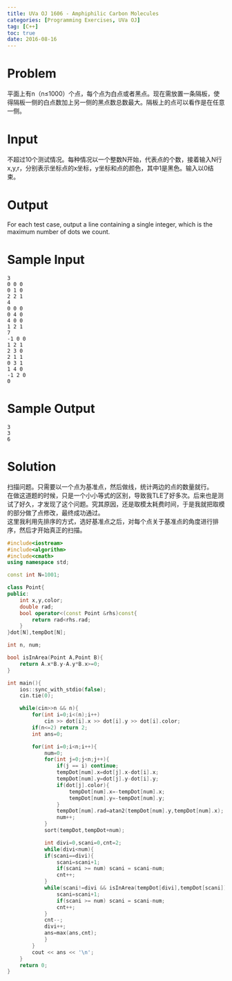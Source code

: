 ```yaml
---
title: UVa OJ 1606 - Amphiphilic Carbon Molecules
categories: [Programming Exercises, UVa OJ]
tag: [C++]
toc: true
date: 2016-08-16
---
```



# **Problem**
平面上有n（n≤1000）个点，每个点为白点或者黑点。现在需放置一条隔板，使得隔板一侧的白点数加上另一侧的黑点数总数最大。隔板上的点可以看作是在任意一侧。

# **Input**
不超过10个测试情况。每种情况以一个整数N开始，代表点的个数，接着输入N行x,y,r，分别表示坐标点的x坐标，y坐标和点的颜色，其中1是黑色。输入以0结束。

<!-- more -->

# **Output**
For each test case, output a line containing a single integer, which is the maximum number of dots we count.

# **Sample Input**
```
3
0 0 0
0 1 0
2 2 1
4
0 0 0
0 4 0
4 0 0
1 2 1
7
-1 0 0
1 2 1
2 3 0
2 1 1
0 3 1
1 4 0
-1 2 0
0
```
# **Sample Output**
```
3
3
6
```
# **Solution**
扫描问题。只需要以一个点为基准点，然后做线，统计两边的点的数量就行。
<br/>
在做这道题的时候，只是一个小小等式的区别，导致我TLE了好多次。后来也是测试了好久，才发现了这个问题。究其原因，还是取模太耗费时间，于是我就把取模的部分做了点修改，最终成功通过。
<br/>
这里我利用先排序的方式，选好基准点之后，对每个点关于基准点的角度进行排序，然后才开始真正的扫描。
```C++
#include<iostream>
#include<algorithm>
#include<cmath>
using namespace std;

const int N=1001;

class Point{
public:
    int x,y,color;
    double rad;
    bool operator<(const Point &rhs)const{
        return rad<rhs.rad;
    }
}dot[N],tempDot[N];

int n, num;

bool isInArea(Point A,Point B){
    return A.x*B.y-A.y*B.x>=0;
}

int main(){
    ios::sync_with_stdio(false);
    cin.tie(0);

    while(cin>>n && n){
        for(int i=0;i<(n);i++)
            cin >> dot[i].x >> dot[i].y >> dot[i].color;
        if(n<=2) return 2;
        int ans=0;

        for(int i=0;i<n;i++){
            num=0;
            for(int j=0;j<n;j++){
                if(j == i) continue;
                tempDot[num].x=dot[j].x-dot[i].x;
                tempDot[num].y=dot[j].y-dot[i].y;
                if(dot[j].color){
                    tempDot[num].x=-tempDot[num].x;
                    tempDot[num].y=-tempDot[num].y;
                }
                tempDot[num].rad=atan2(tempDot[num].y,tempDot[num].x);
                num++;
            }
            sort(tempDot,tempDot+num);

            int divi=0,scani=0,cnt=2;
            while(divi<num){
            if(scani==divi){
                scani=scani+1;
                if(scani >= num) scani = scani-num;
                cnt++;
            }
            while(scani!=divi && isInArea(tempDot[divi],tempDot[scani])){
                scani=scani+1;
                if(scani >= num) scani = scani-num;
                cnt++;
            }
            cnt--;
            divi++;
            ans=max(ans,cnt);
            }
        }
        cout << ans << '\n';
    }
    return 0;
}

```
